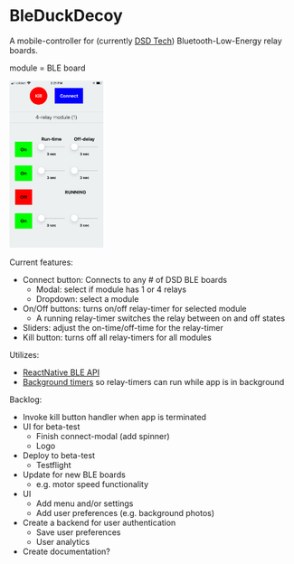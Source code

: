 # BleDuckDecoy

A mobile-controller for (currently [DSD Tech](https://www.amazon.com/DSD-TECH-Channels-Bluetooth-Compatible/dp/B07GFH5J96)) Bluetooth-Low-Energy relay boards.

module = BLE board

<img alt="current UI" src="/docs/ui_9-22-2020.PNG" height="33%" width="33%" />

Current features:
- Connect button: Connects to any # of DSD BLE boards
  - Modal: select if module has 1 or 4 relays
  - Dropdown: select a module
- On/Off buttons: turns on/off relay-timer for selected module
  - A running relay-timer switches the relay between on and off states
- Sliders: adjust the on-time/off-time for the relay-timer
- Kill button: turns off all relay-timers for all modules

Utilizes: 
- [ReactNative BLE API](https://github.com/Polidea/react-native-ble-plx)
- [Background timers](https://github.com/ocetnik/react-native-background-timer) so relay-timers can run while app is in background

Backlog:
- Invoke kill button handler when app is terminated
- UI for beta-test
  - Finish connect-modal (add spinner)
  - Logo
- Deploy to beta-test
  - Testflight
- Update for new BLE boards
  - e.g. motor speed functionality
- UI
  - Add menu and/or settings
  - Add user preferences (e.g. background photos)
- Create a backend for user authentication
  - Save user preferences
  - User analytics
- Create documentation?
